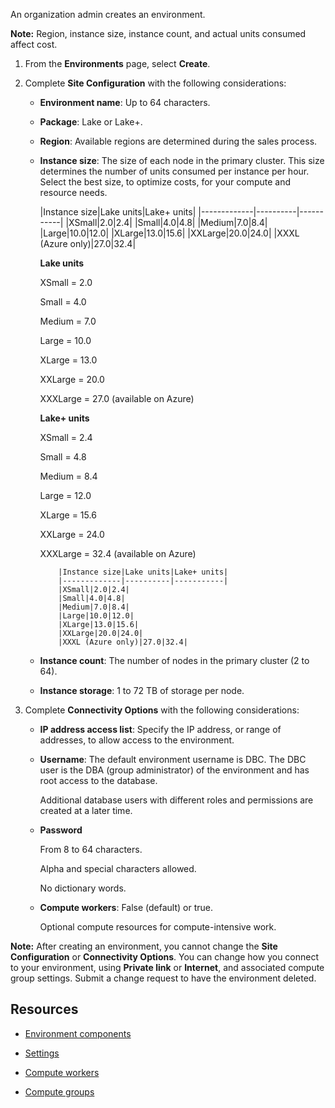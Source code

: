 
An organization admin creates an environment.

**Note:** Region, instance size, instance count, and actual units consumed affect cost.

1.  From the **Environments** page, select **Create**.

1.  Complete **Site Configuration** with the following considerations:

    -   **Environment name**: Up to 64 characters.

    -   **Package**: Lake or Lake+.

    -   **Region**: Available regions are determined during the sales process.

    -   **Instance size**: The size of each node in the primary cluster. This size determines the number of units consumed per instance per hour. Select the best size, to optimize costs, for your compute and resource needs.

        |Instance size|Lake units|Lake+ units| |-------------|----------|-----------| |XSmall|2.0|2.4| |Small|4.0|4.8| |Medium|7.0|8.4| |Large|10.0|12.0| |XLarge|13.0|15.6| |XXLarge|20.0|24.0| |XXXL (Azure only)|27.0|32.4|

        **Lake units**

        XSmall = 2.0

        Small = 4.0

        Medium = 7.0

        Large = 10.0

        XLarge = 13.0

        XXLarge = 20.0

        XXXLarge = 27.0 (available on Azure)

        **Lake+ units**

        XSmall = 2.4

        Small = 4.8

        Medium = 8.4

        Large = 12.0

        XLarge = 15.6

        XXLarge = 24.0

        XXXLarge = 32.4 (available on Azure)

                |Instance size|Lake units|Lake+ units|
                |-------------|----------|-----------|
                |XSmall|2.0|2.4|
                |Small|4.0|4.8|
                |Medium|7.0|8.4|
                |Large|10.0|12.0|
                |XLarge|13.0|15.6|
                |XXLarge|20.0|24.0|
                |XXXL (Azure only)|27.0|32.4|
        

    -   **Instance count**: The number of nodes in the primary cluster (2 to 64).

    -   **Instance storage**: 1 to 72 TB of storage per node.

1.  Complete **Connectivity Options** with the following considerations:

    -   **IP address access list**: Specify the IP address, or range of addresses, to allow access to the environment.

    -   **Username**: The default environment username is DBC. The DBC user is the DBA (group administrator) of the environment and has root access to the database.

        Additional database users with different roles and permissions are created at a later time.

    -   **Password**

        From 8 to 64 characters.

        Alpha and special characters allowed.

        No dictionary words.

    -   **Compute workers**: False (default) or true.

        Optional compute resources for compute-intensive work.


**Note:** After creating an environment, you cannot change the **Site Configuration** or **Connectivity Options**. You can change how you connect to your environment, using **Private link** or **Internet**, and associated compute group settings. Submit a change request to have the environment deleted.

## Resources


-   [Environment components](ghy1689789991514.md)

-   [Settings](qxb1689789991112.md)

-   [Compute workers](zmv1689789992218.md)

-   [Compute groups](qbr1689789991048.md)


